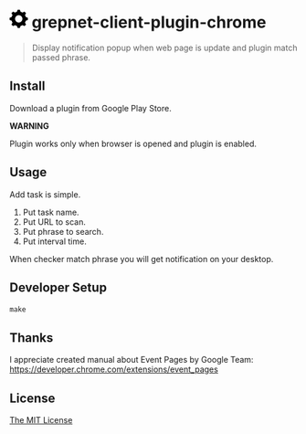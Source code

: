 # ![](./app/images/gear-32x32.png) grepnet-client-plugin-chrome

> Display notification popup when web page is update and plugin match passed phrase.

## Install

Download a plugin from Google Play Store.

**WARNING**

Plugin works only when browser is opened and plugin is enabled.

## Usage

Add task is simple.

1. Put task name.
2. Put URL to scan.
3. Put phrase to search.
4. Put interval time.

When checker match phrase you will get notification on your desktop.

## Developer Setup

```
make
```

## Thanks

I appreciate created manual about Event Pages by Google Team: https://developer.chrome.com/extensions/event_pages

## License

[The MIT License](http://piecioshka.mit-license.org)
